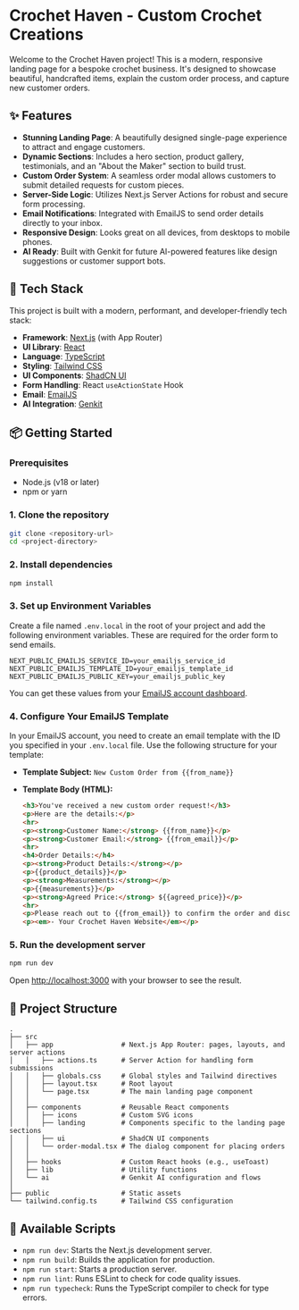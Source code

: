 # Crochet Haven - Custom Crochet Creations

Welcome to the Crochet Haven project! This is a modern, responsive landing page for a bespoke crochet business. It's designed to showcase beautiful, handcrafted items, explain the custom order process, and capture new customer orders.

## ✨ Features

-   **Stunning Landing Page**: A beautifully designed single-page experience to attract and engage customers.
-   **Dynamic Sections**: Includes a hero section, product gallery, testimonials, and an "About the Maker" section to build trust.
-   **Custom Order System**: A seamless order modal allows customers to submit detailed requests for custom pieces.
-   **Server-Side Logic**: Utilizes Next.js Server Actions for robust and secure form processing.
-   **Email Notifications**: Integrated with EmailJS to send order details directly to your inbox.
-   **Responsive Design**: Looks great on all devices, from desktops to mobile phones.
-   **AI Ready**: Built with Genkit for future AI-powered features like design suggestions or customer support bots.

## 🚀 Tech Stack

This project is built with a modern, performant, and developer-friendly tech stack:

-   **Framework**: [Next.js](https://nextjs.org/) (with App Router)
-   **UI Library**: [React](https://react.dev/)
-   **Language**: [TypeScript](https://www.typescriptlang.org/)
-   **Styling**: [Tailwind CSS](https://tailwindcss.com/)
-   **UI Components**: [ShadCN UI](https://ui.shadcn.com/)
-   **Form Handling**: React `useActionState` Hook
-   **Email**: [EmailJS](https://www.emailjs.com/)
-   **AI Integration**: [Genkit](https://firebase.google.com/docs/genkit)

## 📦 Getting Started

### Prerequisites

-   Node.js (v18 or later)
-   npm or yarn

### 1. Clone the repository

```bash
git clone <repository-url>
cd <project-directory>
```

### 2. Install dependencies

```bash
npm install
```

### 3. Set up Environment Variables

Create a file named `.env.local` in the root of your project and add the following environment variables. These are required for the order form to send emails.

```
NEXT_PUBLIC_EMAILJS_SERVICE_ID=your_emailjs_service_id
NEXT_PUBLIC_EMAILJS_TEMPLATE_ID=your_emailjs_template_id
NEXT_PUBLIC_EMAILJS_PUBLIC_KEY=your_emailjs_public_key
```

You can get these values from your [EmailJS account dashboard](https://dashboard.emailjs.com/).

### 4. Configure Your EmailJS Template

In your EmailJS account, you need to create an email template with the ID you specified in your `.env.local` file. Use the following structure for your template:

-   **Template Subject:**
    `New Custom Order from {{from_name}}`

-   **Template Body (HTML):**
    ```html
    <h3>You've received a new custom order request!</h3>
    <p>Here are the details:</p>
    <hr>
    <p><strong>Customer Name:</strong> {{from_name}}</p>
    <p><strong>Customer Email:</strong> {{from_email}}</p>
    <hr>
    <h4>Order Details:</h4>
    <p><strong>Product Details:</strong></p>
    <p>{{product_details}}</p>
    <p><strong>Measurements:</strong></p>
    <p>{{measurements}}</p>
    <p><strong>Agreed Price:</strong> ${{agreed_price}}</p>
    <hr>
    <p>Please reach out to {{from_email}} to confirm the order and discuss next steps.</p>
    <p><em>- Your Crochet Haven Website</em></p>
    ```

### 5. Run the development server

```bash
npm run dev
```

Open [http://localhost:3000](http://localhost:3000) with your browser to see the result.

## 📁 Project Structure

```
.
├── src
│   ├── app                 # Next.js App Router: pages, layouts, and server actions
│   │   ├── actions.ts      # Server Action for handling form submissions
│   │   ├── globals.css     # Global styles and Tailwind directives
│   │   ├── layout.tsx      # Root layout
│   │   └── page.tsx        # The main landing page component
│   │
│   ├── components          # Reusable React components
│   │   ├── icons           # Custom SVG icons
│   │   ├── landing         # Components specific to the landing page sections
│   │   ├── ui              # ShadCN UI components
│   │   └── order-modal.tsx # The dialog component for placing orders
│   │
│   ├── hooks               # Custom React hooks (e.g., useToast)
│   ├── lib                 # Utility functions
│   └── ai                  # Genkit AI configuration and flows
│
├── public                  # Static assets
└── tailwind.config.ts      # Tailwind CSS configuration
```

## 📜 Available Scripts

-   `npm run dev`: Starts the Next.js development server.
-   `npm run build`: Builds the application for production.
-   `npm run start`: Starts a production server.
-   `npm run lint`: Runs ESLint to check for code quality issues.
-   `npm run typecheck`: Runs the TypeScript compiler to check for type errors.

